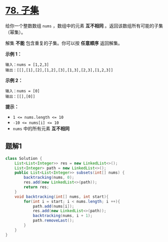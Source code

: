# [78. 子集](https://leetcode.cn/problems/subsets/)

给你一个整数数组 `nums` ，数组中的元素 **互不相同** 。返回该数组所有可能的子集（幂集）。

解集 **不能** 包含重复的子集。你可以按 **任意顺序** 返回解集。

 

**示例 1：**

```
输入：nums = [1,2,3]
输出：[[],[1],[2],[1,2],[3],[1,3],[2,3],[1,2,3]]
```

**示例 2：**

```
输入：nums = [0]
输出：[[],[0]]
```

 

**提示：**

- `1 <= nums.length <= 10`
- `-10 <= nums[i] <= 10`
- `nums` 中的所有元素 **互不相同**



## 题解1

```java
class Solution {
    List<List<Integer>> res = new LinkedList<>();
    List<Integer> path = new LinkedList<>();
    public List<List<Integer>> subsets(int[] nums) {
        backtracking(nums, 0);
        res.add(new LinkedList<>(path));
        return res;
    }
    void backtracking(int[] nums, int start){
        for(int i = start; i < nums.length; i ++){
            path.add(nums[i]);
            res.add(new LinkedList<>(path));
            backtracking(nums, i + 1);
            path.removeLast();
        }
    }
}
```

